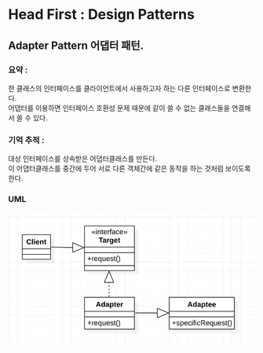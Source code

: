 # Head First : Design Patterns

## Adapter Pattern 어댑터 패턴.

### 요약 :     
한 클래스의 인터페이스를 클라이언트에서 사용하고자 하는 다른 인터페이스로 변환한다.  
어댑터를 이용하면 인터페이스 호환성 문제 때문에 같이 쓸 수 없는 클래스들을 연결해서 쓸 수 있다.  

### 기억 추적 :   
대상 인터페이스를 상속받은 어댑터클래스를 만든다.  
이 어댑터클래스를 중간에 두어 서로 다른 객체간에 같은 동작을 하는 것처럼 보이도록 한다.   


### UML
![Alt uml](./adapter_uml.png?s=200 )

